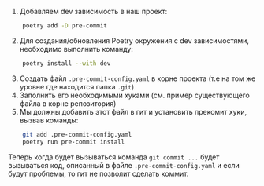 1. Добавляем dev зависимость в наш проект:
```bash
	poetry add -D pre-commit
```
2. Для создания/обновления Poetry окружения с dev зависимостями, необходимо выполнить команду:
```bash
	poetry install --with dev
```
3. Создать файл `.pre-commit-config.yaml` в корне проекта (т.е на том же уровне где находится папка `.git`)
4. Заполнить его необходимыми хуками (см. пример существующего файла в корне репозитория)
5. Мы должны добавить этот файл в гит и установить прекомит хуки, вызвав команды:
```bash
	git add .pre-commit-config.yaml
	poetry run pre-commit install
```

Теперь когда будет вызываться команда `git commit ...` будет вызываться код, описанный в файле `.pre-commit-config.yaml` и если будут проблемы, то гит не позволит сделать коммит.